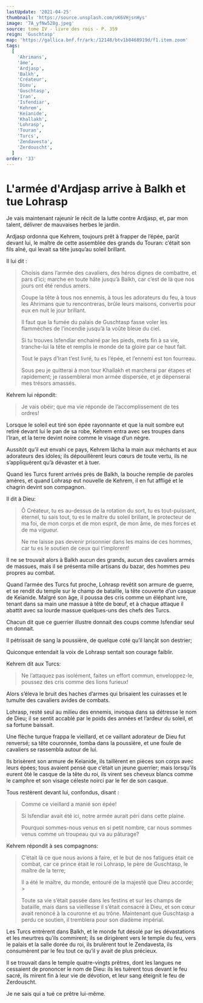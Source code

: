 ```yaml
---
lastUpdate: '2021-04-25'
thumbnail: 'https://source.unsplash.com/oK6VHjsnHys'
image: '7A_yfNw528g.jpeg'
source: tome IV - livre des rois - P. 359
reign: 'Guschtasp'
map: 'https://gallica.bnf.fr/ark:/12148/btv1b8468919d/f1.item.zoom'
tags:
  [
    'Ahrimans',
    'âme',
    'Ardjasp',
    'Balkh',
    'Créateur',
    'Dieu',
    'Guschtasp',
    'Iran',
    'Isfendiar',
    'Kehrem',
    'Keïanide',
    'Khallakh',
    'Lohrasp',
    'Touran',
    'Turcs',
    'Zendavesta',
    'Zerdouscht',
  ]
order: '33'
---
```


# L'armée d'Ardjasp arrive à Balkh et tue Lohrasp

Je vais maintenant rajeunir le récit de la lutte contre Ardjasp, et, par mon talent, délivrer de mauvaises herbes le jardin.

Ardjasp ordonna que Kehrem, toujours prêt à frapper de l’épée, parût devant lui, le maître de cette assemblée des grands du Touran: c’était son fils aîné, qui levait sa tête jusqu’au soleil brillant.

Il lui dit :

> Choisis dans l’armée des cavaliers, des héros dignes de combattre, et pars d’ici; marche en toute hâte jusqu’à Balkh, car c’est de là que nos jours ont été rendus amers.
>
> Coupe la tête à tous nos ennemis, à tous les adorateurs du feu, à tous les Ahrimans que tu rencontreras, brûle leurs maisons, convertis pour eux en nuit le jour brillant.
>
> Il faut que la fumée du palais de Guschtasp fasse voler les flammèches de l’incendie jusqu’à la voûte bleue du ciel.
>
> Si tu trouves Isfendiar enchainé par les pieds, mets fin à sa vie, tranche-lui la tête et remplis le monde de ta gloire par ce haut fait.
>
> Tout le pays d’Iran t’est livré, tu es l’épée, et l’ennemi est ton fourreau.
>
> Sous peu je quitterai à mon tour Khallakh et marcherai par étapes et rapidement; je rassemblerai mon armée dispersée, et je dépenserai mes trésors amassés.

Kehrem lui répondit:

> Je vais obéir; que ma vie réponde de l’accomplissement de tes ordres!

Lorsque le soleil eut tiré son épée rayonnante et que la nuit sombre eut retiré devant lui le pan de sa robe, Kehrem entra avec ses troupes dans l’Iran, et la terre devint noire comme le visage d’un nègre.

Aussitôt qu’il eut envahi ce pays, Kehrem lâcha la main aux méchants et aux adorateurs des idoles; ils dépouillèrent leurs cœurs de toute vertu, ils ne s’appliquèrent qu’à dévaster et à tuer.

Quand les Turcs furent arrivés près de Balkh, la bouche remplie de paroles amères, et quand Lohrasp eut nouvelle de Kehrem, il en fut affligé et le chagrin devint son compagnon.

Il dit à Dieu:

> Ô Créateur, tu es au-dessus de la rotation du sort, tu es tout-puissant, éternel, tu sais tout, tu es le maître du soleil brillant, le protecteur de ma foi, de mon corps et de mon esprit, de mon âme, de mes forces et de ma vigueur.
>
> Ne me laisse pas devenir prisonnier dans les mains de ces hommes, car tu es le soutien de ceux qui t’implorent!

Il ne se trouvait alors à Balkh aucun des grands, aucun des cavaliers armés de massues, mais il se présenta mille artisans du bazar, des hommes peu propres au combat.

Quand l’armée des Turcs fut proche, Lohrasp revêtit son armure de guerre, et se rendit du temple sur le champ de bataille, la tête couverte d’un casque de Keïanide. Malgré son âge, il poussa des cris comme un éléphant ivre, tenant dans sa main une massue à tête de bœuf, et à chaque attaque il abattit avec sa lourde massue quelques-uns des chefs des Turcs.

Chacun dit que ce guerrier illustre donnait des coups comme Isfendiar seul en donnait.

Il pétrissait de sang la poussière, de quelque coté qu’il lançât son destrier;

Quiconque entendait la voix de Lohrasp sentait son courage faiblir.

Kehrem dit aux Turcs:

> Ne l’attaquez pas isolément, faites un effort commun, enveloppez-le, poussez des cris comme des lions furieux!

Alors s’éleva le bruit des haches d’armes qui brisaient les cuirasses et le tumulte des cavaliers avides de combats.

Lohrasp, resté seul au milieu des ennemis, invoqua dans sa détresse le nom de Dieu; il se sentit accablé par le poids des années et l’ardeur du soleil, et sa fortune baissait.

Une flèche turque frappa le vieillard, et ce vaillant adorateur de Dieu fut renversé; sa tête couronnée, tomba dans la poussière, et une foule de cavaliers se rassembla autour de lui.

Ils brisèrent son armure de Keïanide, ils taillèrent en pièces son corps avec leurs épées; tous avaient pensé que c’était un jeune guerrier; mais lorsqu’ils eurent ôté le casque de la tête du roi, ils virent ses cheveux blancs comme le camphre et son visage céleste noirci par le fer de son casque.

Tous restèrent devant lui, confondus, disant :

> Comme ce vieillard a manié son épée!
>
> Si Isfendiar avait été ici, notre armée aurait péri dans cette plaine.
>
> Pourquoi sommes-nous venus en si petit nombre, car nous sommes venus comme un troupeau qui va au pâturage?

Kehrem répondit à ses compagnons:

> C’était là ce que nous avions à faire, et le but de nos fatigues était ce combat, car ce prince était le roi Lohrasp, le père de Guschtasp, le maître de la terre;
>
> Il a été le maître, du monde, entouré de la majesté que Dieu accorde; >
>
> Toute sa vie s’était passée dans les festins et sur les champs de bataille, mais dans sa vieillesse il s’était consacré à Dieu, et son cœur avait renoncé à la couronne et au trône. Maintenant que Guschtasp a perdu ce soutien, il tremblera pour son diadème impérial.

Les Turcs entrèrent dans Balkh, et le monde fut désolé par les dévastations et les meurtres qu’ils commirent; ils se dirigèrent vers le temple du feu, vers le palais et la salle dorée du roi, ils brulèrent tout le Zendavesta, ils consumèrent par le feu tout ce qu’il y avait de plus précieux.

Il se trouvait dans le temple quatre-vingts prêtres, dont les langues ne cessaient de prononcer le nom de Dieu: ils les tuèrent tous devant le feu sacré, ils mirent fin à leur vie de dévotion, et leur sang éteignit le feu de Zerdouscht.

Je ne sais qui a tué ce prêtre lui-même.
